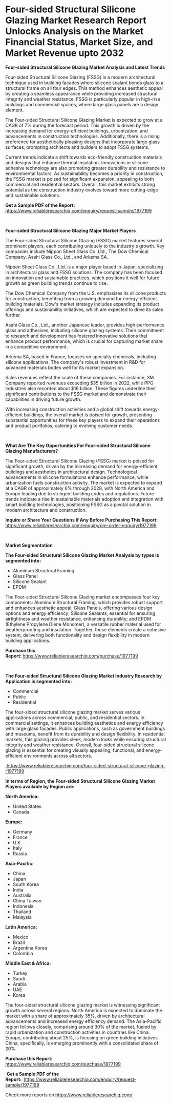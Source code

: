 <p><h1>Four-sided Structural Silicone Glazing Market Research Report Unlocks Analysis on the Market Financial Status, Market Size, and Market Revenue upto 2032</h1></p><p><strong>Four-sided Structural Silicone Glazing Market Analysis and Latest Trends</strong></p>
<p><p>Four-sided Structural Silicone Glazing (FSSG) is a modern architectural technique used in building facades where silicone sealant bonds glass to a structural frame on all four edges. This method enhances aesthetic appeal by creating a seamless appearance while providing increased structural integrity and weather resistance. FSSG is particularly popular in high-rise buildings and commercial spaces, where large glass panels are a design element.</p><p>The Four-sided Structural Silicone Glazing Market is expected to grow at a CAGR of 7% during the forecast period. This growth is driven by the increasing demand for energy-efficient buildings, urbanization, and advancements in construction technologies. Additionally, there is a rising preference for aesthetically pleasing designs that incorporate large glass surfaces, prompting architects and builders to adopt FSSG systems.</p><p>Current trends indicate a shift towards eco-friendly construction materials and designs that enhance thermal insulation. Innovations in silicone adhesive technology are also promoting greater durability and resistance to environmental factors. As sustainability becomes a priority in construction, the FSSG market is poised for significant expansion, appealing to both commercial and residential sectors. Overall, this market exhibits strong potential as the construction industry evolves toward more cutting-edge and sustainable solutions.</p></p>
<p><strong>Get a Sample PDF of the Report:&nbsp;</strong> <a href="https://www.reliableresearchiq.com/enquiry/request-sample/1977199?utm_campaign=904&utm_medium=2&utm_source=Github&utm_content=ia&utm_term=04022025&utm_id=four-sided-structural-silicone-glazing">https://www.reliableresearchiq.com/enquiry/request-sample/1977199</a></p>
<p>&nbsp;</p>
<p><strong>Four-sided Structural Silicone Glazing Major Market Players</strong></p>
<p><p>The Four-sided Structural Silicone Glazing (FSSG) market features several prominent players, each contributing uniquely to the industry's growth. Key companies include Nippon Sheet Glass Co. Ltd., The Dow Chemical Company, Asahi Glass Co., Ltd., and Arkema SA.</p><p>Nippon Sheet Glass Co., Ltd. is a major player based in Japan, specializing in architectural glass and FSSG solutions. The company has been focused on innovation and sustainable practices, which positions it well for future growth as green building trends continue to rise. </p><p>The Dow Chemical Company from the U.S. emphasizes its silicone products for construction, benefiting from a growing demand for energy-efficient building materials. Dow's market strategy includes expanding its product offerings and sustainability initiatives, which are expected to drive its sales further.</p><p>Asahi Glass Co., Ltd., another Japanese leader, provides high-performance glass and adhesives, including silicone glazing systems. Their commitment to research and development has fostered innovative solutions that enhance product performance, which is crucial for capturing market share in a competitive environment.</p><p>Arkema SA, based in France, focuses on specialty chemicals, including silicone applications. The company's robust investment in R&D for advanced materials bodes well for its market expansion.</p><p>Sales revenues reflect the scale of these companies. For instance, 3M Company reported revenues exceeding $35 billion in 2022, while PPG Industries also recorded about $16 billion. These figures underline their significant contributions to the FSSG market and demonstrate their capabilities in driving future growth.</p><p>With increasing construction activities and a global shift towards energy-efficient buildings, the overall market is poised for growth, presenting substantial opportunities for these key players to expand their operations and product portfolios, catering to evolving customer needs.</p></p>
<p>&nbsp;</p>
<p><strong>What Are The Key Opportunities For Four-sided Structural Silicone Glazing Manufacturers?</strong></p>
<p><p>The Four-sided Structural Silicone Glazing (FSSG) market is poised for significant growth, driven by the increasing demand for energy-efficient buildings and aesthetics in architectural design. Technological advancements in silicone formulations enhance performance, while urbanization fuels construction activity. The market is expected to expand at a CAGR of approximately 6% through 2028, with North America and Europe leading due to stringent building codes and regulations. Future trends indicate a rise in sustainable materials adoption and integration with smart building technologies, positioning FSSG as a pivotal solution in modern architecture and construction.</p></p>
<p><strong>Inquire or Share Your Questions If Any Before Purchasing This Report:</strong> <a href="https://www.reliableresearchiq.com/enquiry/pre-order-enquiry/1977199?utm_campaign=904&utm_medium=2&utm_source=Github&utm_content=ia&utm_term=04022025&utm_id=four-sided-structural-silicone-glazing">https://www.reliableresearchiq.com/enquiry/pre-order-enquiry/1977199</a></p>
<p>&nbsp;</p>
<p><strong>Market Segmentation</strong></p>
<p><strong>The Four-sided Structural Silicone Glazing Market Analysis by types is segmented into:</strong></p>
<p><ul><li>Aluminum Structural Framing</li><li>Glass Panel</li><li>Silicone Sealant</li><li>EPDM</li></ul></p>
<p><p>The Four-sided Structural Silicone Glazing market encompasses four key components: Aluminum Structural Framing, which provides robust support and enhances aesthetic appeal; Glass Panels, offering various design options and energy efficiency; Silicone Sealants, essential for ensuring airtightness and weather resistance, enhancing durability; and EPDM (Ethylene Propylene Diene Monomer), a versatile rubber material used for weatherproofing and insulation. Together, these elements create a cohesive system, delivering both functionality and design flexibility in modern building applications.</p></p>
<p><strong>Purchase this Report:&nbsp;</strong><a href="https://www.reliableresearchiq.com/purchase/1977199?utm_campaign=904&utm_medium=2&utm_source=Github&utm_content=ia&utm_term=04022025&utm_id=four-sided-structural-silicone-glazing">https://www.reliableresearchiq.com/purchase/1977199</a></p>
<p>&nbsp;</p>
<p><strong>The Four-sided Structural Silicone Glazing Market Industry Research by Application is segmented into:</strong></p>
<p><ul><li>Commercial</li><li>Public</li><li>Residential</li></ul></p>
<p><p>The four-sided structural silicone glazing market serves various applications across commercial, public, and residential sectors. In commercial settings, it enhances building aesthetics and energy efficiency with large glass facades. Public applications, such as government buildings and museums, benefit from its durability and design flexibility. In residential markets, this glazing provides sleek, modern looks while ensuring structural integrity and weather resistance. Overall, four-sided structural silicone glazing is essential for creating visually appealing, functional, and energy-efficient environments across all sectors.</p></p>
<p><a href="https://www.reliableresearchiq.com/four-sided-structural-silicone-glazing-r1977199?utm_campaign=904&utm_medium=2&utm_source=Github&utm_content=ia&utm_term=04022025&utm_id=four-sided-structural-silicone-glazing">&nbsp;https://www.reliableresearchiq.com/four-sided-structural-silicone-glazing-r1977199</a></p>
<p><strong>In terms of Region, the Four-sided Structural Silicone Glazing Market Players available by Region are:</strong></p>
<p>
    <p> <strong> North America: </strong>
        <ul>
            <li>United States</li>
            <li>Canada</li>
        </ul>
        </p> 
    <p> <strong> Europe: </strong>
        <ul>
            <li>Germany</li>
            <li>France</li>
            <li>U.K.</li>
            <li>Italy</li>
            <li>Russia</li>
        </ul>
        </p> 
    <p> <strong> Asia-Pacific: </strong>
        <ul>
            <li>China</li>
            <li>Japan</li>
            <li>South Korea</li>
            <li>India</li>
            <li>Australia</li>
            <li>China Taiwan</li>
            <li>Indonesia</li>
            <li>Thailand</li>
            <li>Malaysia</li>
        </ul>
        </p> 
    <p> <strong> Latin America: </strong>
        <ul>
            <li>Mexico</li>
            <li>Brazil</li>
            <li>Argentina Korea</li>
            <li>Colombia</li>
        </ul>
        </p> 
    <p> <strong> Middle East & Africa: </strong>
        <ul>
            <li>Turkey</li>
            <li>Saudi</li>
            <li>Arabia</li>
            <li>UAE</li>
            <li>Korea</li>
        </ul>
    </p>
    </p>
<p><p>The four-sided structural silicone glazing market is witnessing significant growth across several regions. North America is expected to dominate the market with a share of approximately 35%, driven by architectural advancements and increased energy efficiency demand. The Asia-Pacific region follows closely, comprising around 30% of the market, fueled by rapid urbanization and construction activities in countries like China. Europe, contributing about 25%, is focusing on green building initiatives. China, specifically, is emerging prominently with a consolidated share of 20%.</p></p>
<p><strong>Purchase this Report: </strong><a href="https://www.reliableresearchiq.com/purchase/1977199?utm_campaign=904&utm_medium=2&utm_source=Github&utm_content=ia&utm_term=04022025&utm_id=four-sided-structural-silicone-glazing">https://www.reliableresearchiq.com/purchase/1977199</a></p>
<p>&nbsp;<strong>Get a Sample PDF of the Report:&nbsp;&nbsp;</strong><a href="https://www.reliableresearchiq.com/enquiry/request-sample/1977199?utm_campaign=904&utm_medium=2&utm_source=Github&utm_content=ia&utm_term=04022025&utm_id=four-sided-structural-silicone-glazing">https://www.reliableresearchiq.com/enquiry/request-sample/1977199</a></p>
<p><strong></strong></p>
<p>Check more reports on <a href="https://www.reliableresearchiq.com/?utm_campaign=904&utm_medium=2&utm_source=Github&utm_content=ia&utm_term=04022025&utm_id=four-sided-structural-silicone-glazing">https://www.reliableresearchiq.com/</a></p>